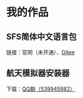 # 我的作品

## SFS简体中文语言包

链接：官网（未开通）、[Gitee](https://gitee.com/YouFeng11/SFS-zh-CN-Translation)

## 航天模拟器安装器

下载：[QQ群（539945982）](http://qm.qq.com/cgi-bin/qm/qr?_wv=1027&k=WLYuxrc-FPS9DLLvq5RRWqy6i4qyu0y3&authKey=si8tZigc4d5qJh%2F%2FVs5QbLLQ0gflIrnPXxjA1P4cJxS0SEotqNSS8Z4NsKEwxZPM&noverify=0&group_code=539945982)
